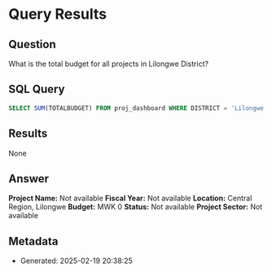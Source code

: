 # Query Results

## Question
What is the total budget for all projects in Lilongwe District?

## SQL Query
```sql
SELECT SUM(TOTALBUDGET) FROM proj_dashboard WHERE DISTRICT = 'Lilongwe'
```

## Results
None

## Answer
**Project Name:** Not available
**Fiscal Year:** Not available
**Location:** Central Region, Lilongwe
**Budget:** MWK 0
**Status:** Not available
**Project Sector:** Not available

## Metadata
- Generated: 2025-02-19 20:38:25

